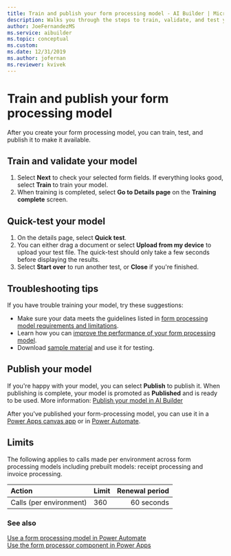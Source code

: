 ```yaml
---
title: Train and publish your form processing model - AI Builder | Microsoft Docs
description: Walks you through the steps to train, validate, and test your form processing model in AI Builder.
author: JoeFernandezMS
ms.service: aibuilder
ms.topic: conceptual
ms.custom: 
ms.date: 12/31/2019
ms.author: jofernan
ms.reviewer: kvivek
---
```


# Train and publish your form processing model

After you create your form processing model, you can train, test, and publish it to make it available.

## Train and validate your model

1. Select **Next** to check your selected form fields. If everything looks good, select **Train** to train your model.
1. When training is completed, select **Go to Details page** on the **Training complete** screen.

## Quick-test your model

1. On the details page, select **Quick test**.
2. You can either drag a document or select **Upload from my device** to upload your test file. The quick-test should only take a few seconds before displaying the results.
3. Select **Start over** to run another test, or **Close** if you're finished.

## Troubleshooting tips

If you have trouble training your model, try these suggestions:

- Make sure your data meets the guidelines listed in [form processing model requirements and limitations](form-processing-model-requirements.md).
- Learn how you can [improve the performance of your form processing model](improve-form-processing-performance.md).
- Download [sample material](https://go.microsoft.com/fwlink/?linkid=2103171) and use it for testing.

## Publish your model

If you're happy with your model, you can select **Publish** to publish it. When publishing is complete, your model is promoted as **Published** and is ready to be used. More information: [Publish your model in AI Builder](publish-model.md)

After you've published your form-processing model, you can use it in a [Power Apps canvas app](/ai-builder/form-processor-component-in-powerapps) or in [Power Automate](/ai-builder/form-processing-model-in-flow).

## Limits

The following applies to calls made per environment across form processing models including prebuilt models: receipt processing and invoice processing.

|**Action**|**Limit**|**Renewal period**|
|:-----|:-----|-----:|
|Calls (per environment)|360|60 seconds|

### See also

[Use a form processing model in Power Automate](form-processing-model-in-flow.md)  
[Use the form processor component in Power Apps](form-processor-component-in-powerapps.md)
